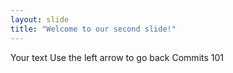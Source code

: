 ```yaml
---
layout: slide
title: "Welcome to our second slide!"
---
```

Your text
Use the left arrow to go back
Commits 101 
